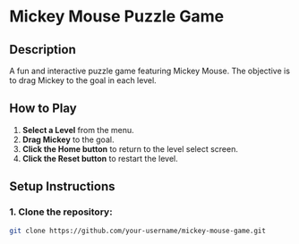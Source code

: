 # Mickey Mouse Puzzle Game

## Description
A fun and interactive puzzle game featuring Mickey Mouse. The objective is to drag Mickey to the goal in each level.

## How to Play
1. **Select a Level** from the menu.
2. **Drag Mickey** to the goal.
3. **Click the Home button** to return to the level select screen.
4. **Click the Reset button** to restart the level.

## Setup Instructions

### 1. Clone the repository:
```bash
git clone https://github.com/your-username/mickey-mouse-game.git
